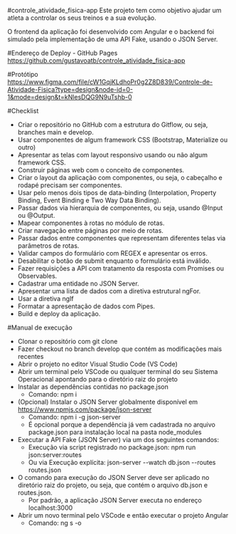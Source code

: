 #controle_atividade_fisica-app
Este projeto tem como objetivo ajudar um atleta a controlar os seus treinos e a sua evolução.

O frontend da aplicação foi desenvolvido com Angular e o backend foi simulado pela implementação de uma API Fake, usando o JSON Server.

#Endereço de Deploy - GitHub Pages
https://github.com/gustavoatb/controle_atividade_fisica-app

#Protótipo
https://www.figma.com/file/cW1GqjKLdhoPr0g2Z8D839/Controle-de-Atividade-Fisica?type=design&node-id=0-1&mode=design&t=kNlesDQG9N9uTshb-0

#Checklist
 - Criar o repositório no GitHub com a estrutura do Gitflow, ou seja, branches main e develop.
 - Usar componentes de algum framework CSS (Bootstrap, Materialize ou outro)
 - Apresentar as telas com layout responsivo usando ou não algum framework CSS.
 - Construir páginas web com o conceito de componentes.
 - Criar o layout da aplicação com componentes, ou seja, o cabeçalho e rodapé precisam ser componentes.
 - Usar pelo menos dois tipos de data-binding (Interpolation, Property Binding, Event Binding e Two Way Data Binding).
 - Passar dados via hierarquia de componentes, ou seja, usando @Input ou @Output.
 - Mapear componentes à rotas no módulo de rotas.
 - Criar navegação entre páginas por meio de rotas.
 - Passar dados entre componentes que representam diferentes telas via parâmetros de rotas.
 - Validar campos do formulário com REGEX e apresentar os erros.
 - Desabilitar o botão de submit enquanto o formulário está inválido.
 - Fazer requisições a API com tratamento da resposta com Promises ou Observables.
 - Cadastrar uma entidade no JSON Server.
 - Apresentar uma lista de dados com a diretiva estrutural ngFor.
 - Usar a diretiva ngIf
 - Formatar a apresentação de dados com Pipes.
 - Build e deploy da aplicação.

#Manual de execução
 * Clonar o repositório com git clone
 * Fazer checkout no branch develop que contém as modificações mais recentes
 * Abrir o projeto no editor Visual Studio Code (VS Code)
 * Abrir um terminal pelo VSCode ou qualquer terminal do seu Sistema Operacional apontando para o diretório raiz do projeto
 * Instalar as dependências contidas no package.json
   * Comando: npm i
 * (Opcional) Instalar o JSON Server globalmente disponível em https://www.npmjs.com/package/json-server
   * Comando: npm i -g json-server
   * É opcional porque a dependência já vem cadastrada no arquivo package.json para instalação local na pasta node_modules
 * Executar a API Fake (JSON Server) via um dos seguintes comandos:
   * Execução via script registrado no package.json: npm run json:server:routes
   * Ou via Execução explícita: json-server --watch db.json --routes routes.json
 * O comando para execução do JSON Server deve ser aplicado no diretório raiz do projeto, ou seja, que contém o arquivo db.json e routes.json.
   * Por padrão, a aplicação JSON Server executa no endereço localhost:3000
 * Abrir um novo terminal pelo VSCode e então executar o projeto Angular
   * Comando: ng s -o
